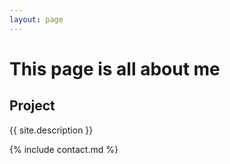 ```yaml
---
layout: page
---
```


# This page is all about me

## Project

{{ site.description }}

{% include contact.md %}

